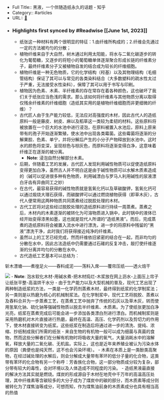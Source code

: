 - Full Title:: 黑液，一个伴随造纸永久的话题 - 知乎
- Category:: #articles
- URL:: [🔗](https://zhuanlan.zhihu.com/p/95787423)
- ### Highlights first synced by #Readwise [[June 1st, 2023]]
    - 纸张这一种材料有两个很明显的特征：1.由纤维所构成的；2.纤维会先通过一定的方法被均匀的分散；
    - 植物纤维来自于大自然，树木通过利用太阳能，将水与二氧化碳逐步的转化为葡萄糖，又逐步的将短小的葡萄糖单体逐渐聚合形成长链的纤维素分子，最终纤维素分子又被植物自发的结合成为较长的纤维细胞。
    - 植物纤维是一种无色物质，它的化学结构（羟基）以及其物理结构（毛细管结构）保证了其可以与常见的各类染料结合（大多数塑料的疏水性太过于严重，无法接受水性染料），保障了其可以用于书写与印刷。
    - 植物因为色素、木素、半纤维素的存在常存在着各种颜色，这也破坏了我们关于纸张应当色浅的需求。那么该如何将纤维素与其他物质分离以取得仅残余纤维素的纤维细胞（造纸其实用的是植物纤维细胞而非更细微的纤维）？
    - 古代匠人由于生产能力较低，无法应对高强度的木材，因此古代人的造纸原料一般是藤皮、树皮、麻以及稻草这一类较为柔韧的材料。这些原料将被放置在一个巨大的水池中进行浸泡，在原料被置入水池后，原料上原来带有的孢子开始逐渐繁殖，使水池中出现各类霉菌。这些霉菌将逐渐的分解果胶、色素、单宁，并将分解后产生的小分子产物释放到水池中。这时水的颜色将变深，呈现棕色与棕灰色，而原料将逐渐变得白净，这意味着纤维正在逐渐的被分离。
        - **Note**: 浸泡自然分解部分木素。
    - 后期，伴随着工艺的发展，古代匠人发现利用碱性物质可以促使造纸原料变得更加白净，虽然古人并不明白这是由于碱性物质可以水解木质素造成的（碱可以促进很多种有色物质，利用碱漂白与罗马人利用碱性的尿液漂白牙齿有异曲同工之妙）
    - 在古代，最容易获得的碱性物质就是氢氧化钙以及草碳酸钾，氢氧化钙可以通过煅烧大理石获得，而碳酸钾可以通过燃烧植物获得（即草木灰），古代人便常用这两种物质共同蒸煮经过脱胶处理的木材。
    - 古代工匠将对这些经过脱胶处理的造纸原料进行持续一周蒸煮。蒸煮之后，木材内的木素逐渐的被转化为可溶物质进入锅中，此时锅中的液体已经开始变得漆黑如墨，这也就是现代人所谓的“造纸黑液”。而后，完成蒸煮的造纸原料将会被置入流水中进行漂洗，进一步的将原料中残留的“黑液”漂洗干净，此时我们将获得接近纯净的纤维素。
    - 虽然以上的工艺已经完成，然而纤维依旧紧密的结合在一起，而非均匀的分散在水中，因此古法造纸中仍需要通过石碓的反复冲击，敲打使纤维逐渐的分离并均匀的分散在水中。
    - 古代造纸工艺基本可以总结为：

斩木漂塘——煮徨足火——舂料成泥——荡料入席——覆帘压纸——透火焙干

![](https://pic1.zhimg.com/v2-563a17d980a28df23ef25741d579ca08_b.jpg)
        - **Note**: 泡水软化木材-用碱水煮-把木材捣烂-木浆放在网上沥水-上面压上帘子让纸张平整-高温烘干水分
    - 由于生产能力以及大型机械的普及，现代工艺出现了两种制造纸浆的方法，一类是一化学药剂蒸煮木材，最终得到纸浆的化学制浆法；另一类则是以热磨为核心的机械制浆法。在化学制浆中，现代工艺将脱胶、蒸煮以及舂料合并为一步蒸煮工艺，在蒸煮工艺中抛弃了传统的石灰以及草木灰，转而使用氢氧化钠、硫化钠等强碱性物质以脱去半纤维素、木质素。为了使纸张更加白净光亮，纸浆在蒸煮完成后可能会进一步添加各类漂白剂进行漂白。而机械制浆则是采用热磨机对木片直接进行热磨，最终在高温、高压、化学药剂以及剪切力的作用下，使木材直接转变为纸浆。这些纸浆在制造后将通过进一步的清洗、提纯、浓缩、抄纸制成我们所需的纸张
    - 来自生物的有机物一般可以成为细菌与真菌的食物，然而这些分解者们在分解有机物时将吸收大量的氧气，大量消耗水中的溶解氧，释放大量的二氧化碳、无机盐。实际上，这也是近年来养殖业被认为污染水体的原因（粪便也是纯天然，这不也会污染环境）。
    - 木素在本质上是一类酚类高聚物，在经过碱处理的水解后，则会分解成大量带有苯环的低分子量的化合物，这类带有苯环的化合物有另一个称呼：芳香族化合物，这一部分物质成分较为复杂，部分带有较大的毒性，会对环境以及人体造成不同程度的污染。
    - 造纸黑液最直接的解决方法其实就是燃烧。煤炭的形成源自于木材在地壳中千万年的高温高压处理，其中纤维素等含碳较多的大分子成为了煤炭中的碳的部分，而木质素等成分则被转化为了煤焦油等成分，可想而知，作为煤焦油前身的木质素成分也具有相当高的热值
